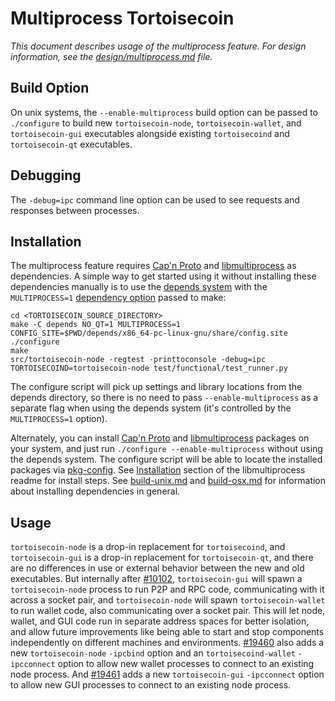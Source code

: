 # Multiprocess Tortoisecoin

_This document describes usage of the multiprocess feature. For design information, see the [design/multiprocess.md](design/multiprocess.md) file._

## Build Option

On unix systems, the `--enable-multiprocess` build option can be passed to `./configure` to build new `tortoisecoin-node`, `tortoisecoin-wallet`, and `tortoisecoin-gui` executables alongside existing `tortoisecoind` and `tortoisecoin-qt` executables.

## Debugging

The `-debug=ipc` command line option can be used to see requests and responses between processes.

## Installation

The multiprocess feature requires [Cap'n Proto](https://capnproto.org/) and [libmultiprocess](https://github.com/chaincodelabs/libmultiprocess) as dependencies. A simple way to get started using it without installing these dependencies manually is to use the [depends system](../depends) with the `MULTIPROCESS=1` [dependency option](../depends#dependency-options) passed to make:

```
cd <TORTOISECOIN_SOURCE_DIRECTORY>
make -C depends NO_QT=1 MULTIPROCESS=1
CONFIG_SITE=$PWD/depends/x86_64-pc-linux-gnu/share/config.site ./configure
make
src/tortoisecoin-node -regtest -printtoconsole -debug=ipc
TORTOISECOIND=tortoisecoin-node test/functional/test_runner.py
```

The configure script will pick up settings and library locations from the depends directory, so there is no need to pass `--enable-multiprocess` as a separate flag when using the depends system (it's controlled by the `MULTIPROCESS=1` option).

Alternately, you can install [Cap'n Proto](https://capnproto.org/) and [libmultiprocess](https://github.com/chaincodelabs/libmultiprocess) packages on your system, and just run `./configure --enable-multiprocess` without using the depends system. The configure script will be able to locate the installed packages via [pkg-config](https://www.freedesktop.org/wiki/Software/pkg-config/). See [Installation](https://github.com/chaincodelabs/libmultiprocess/blob/master/doc/install.md) section of the libmultiprocess readme for install steps. See [build-unix.md](build-unix.md) and [build-osx.md](build-osx.md) for information about installing dependencies in general.

## Usage

`tortoisecoin-node` is a drop-in replacement for `tortoisecoind`, and `tortoisecoin-gui` is a drop-in replacement for `tortoisecoin-qt`, and there are no differences in use or external behavior between the new and old executables. But internally after [#10102](https://github.com/tortoisecoin/tortoisecoin/pull/10102), `tortoisecoin-gui` will spawn a `tortoisecoin-node` process to run P2P and RPC code, communicating with it across a socket pair, and `tortoisecoin-node` will spawn `tortoisecoin-wallet` to run wallet code, also communicating over a socket pair. This will let node, wallet, and GUI code run in separate address spaces for better isolation, and allow future improvements like being able to start and stop components independently on different machines and environments.
[#19460](https://github.com/tortoisecoin/tortoisecoin/pull/19460) also adds a new `tortoisecoin-node` `-ipcbind` option and an `tortoisecoind-wallet` `-ipcconnect` option to allow new wallet processes to connect to an existing node process.
And [#19461](https://github.com/tortoisecoin/tortoisecoin/pull/19461) adds a new `tortoisecoin-gui` `-ipcconnect` option to allow new GUI processes to connect to an existing node process.
